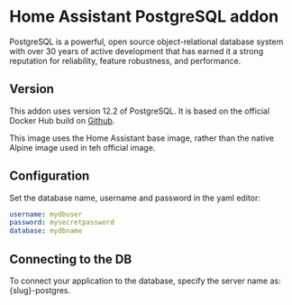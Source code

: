 # Home Assistant PostgreSQL addon

PostgreSQL is a powerful, open source object-relational database system with over 30 years of active development that has earned it a strong reputation for reliability, feature robustness, and performance.

## Version

This addon uses version 12.2 of PostgreSQL.
It is based on the official Docker Hub build on [Github](https://github.com/docker-library/postgres/tree/master/12/alpine).

This image uses the Home Assistant base image, rather than the native Alpine image used in teh official image.

## Configuration

Set the database name, username and password  in the yaml editor:

```yml
username: mydbuser
password: mysecretpassword
database: mydbname
```

## Connecting to the DB

To connect your application to the database, specify the server name as: {slug}-postgres.